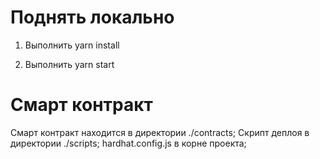 # Поднять локально

1) Выполнить yarn install

2) Выполнить yarn start



# Смарт контракт

Смарт контракт находится в директории ./contracts;
Скрипт деплоя в директории ./scripts;
hardhat.config.js в корне проекта;
